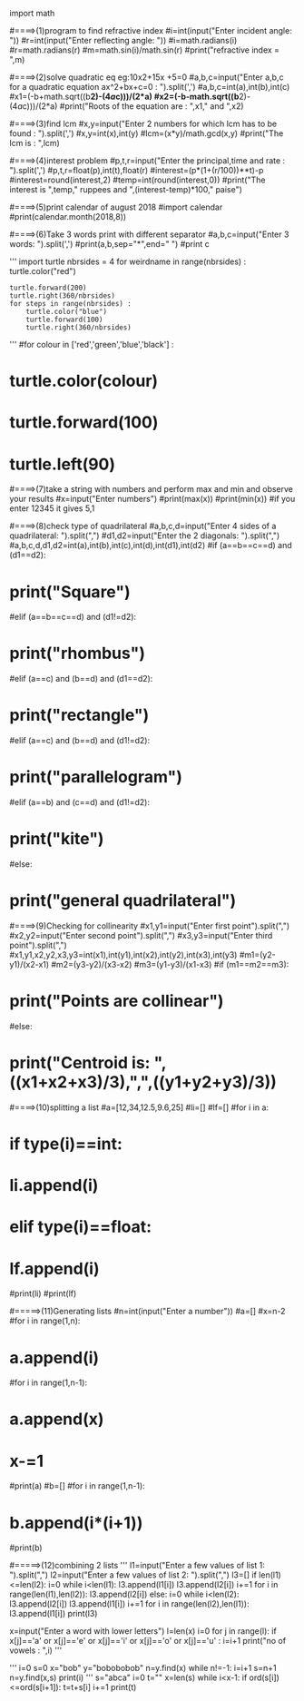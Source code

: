 
import math

#====>(1)program to find refractive index 
#i=int(input("Enter incident angle: "))
#r=int(input("Enter reflecting angle: "))
#i=math.radians(i)
#r=math.radians(r)
#m=math.sin(i)/math.sin(r)
#print("refractive index = ",m)





#====>(2)solve quadratic eq eg:10x2+15x +5=0
#a,b,c=input("Enter a,b,c for a quadratic equation ax^2+bx+c=0 : ").split(',')
#a,b,c=int(a),int(b),int(c)
#x1=(-b+math.sqrt((b**2)-(4*a*c)))/(2*a)
#x2=(-b-math.sqrt((b**2)-(4*a*c)))/(2*a)
#print("Roots of the equation are : ",x1," and ",x2)






#====>(3)find lcm
#x,y=input("Enter 2 numbers for which lcm has to be found : ").split(',')
#x,y=int(x),int(y)
#lcm=(x*y)/math.gcd(x,y)
#print("The lcm is : ",lcm)





#====>(4)interest problem
#p,t,r=input("Enter the principal,time and rate : ").split(',')
#p,t,r=float(p),int(t),float(r)
#interest=(p*(1+(r/100))**t)-p
#interest=round(interest,2)
#temp=int(round(interest,0))
#print("The interest is ",temp," ruppees and ",(interest-temp)*100," paise")




#====>(5)print calendar of august 2018
#import calendar
#print(calendar.month(2018,8))






#====>(6)Take 3 words print with different separator
#a,b,c=input("Enter 3 words: ").split(',')
#print(a,b,sep="*",end=" ")
#print c





'''
import turtle
nbrsides = 4
for weirdname in range(nbrsides) :
    turtle.color("red")
    
    turtle.forward(200)
    turtle.right(360/nbrsides)
    for steps in range(nbrsides) :
        turtle.color("blue")
        turtle.forward(100) 
        turtle.right(360/nbrsides)

'''
#for colour in ['red','green','blue','black'] :
#    turtle.color(colour)
#    turtle.forward(100)
#    turtle.left(90)






#====>(7)take a string with numbers and perform max and min and observe your results
#x=input("Enter numbers")
#print(max(x))
#print(min(x))
#if you enter 12345 it gives 5,1









#====>(8)check type of quadrilateral
#a,b,c,d=input("Enter 4 sides of a quadrilateral: ").split(",")
#d1,d2=input("Enter the 2 diagonals: ").split(",")
#a,b,c,d,d1,d2=int(a),int(b),int(c),int(d),int(d1),int(d2)
#if (a==b==c==d) and (d1==d2):
#    print("Square")
#elif (a==b==c==d) and (d1!=d2):
#    print("rhombus")
#elif (a==c) and (b==d) and (d1==d2):
#    print("rectangle")
#elif (a==c) and (b==d) and (d1!=d2):
#    print("parallelogram")
#elif (a==b) and (c==d) and (d1!=d2):
#    print("kite")
#else:
#    print("general quadrilateral")





#====>(9)Checking for collinearity
#x1,y1=input("Enter first point").split(",")
#x2,y2=input("Enter second point").split(",")
#x3,y3=input("Enter third point").split(",")
#x1,y1,x2,y2,x3,y3=int(x1),int(y1),int(x2),int(y2),int(x3),int(y3)
#m1=(y2-y1)/(x2-x1)
#m2=(y3-y2)/(x3-x2)
#m3=(y1-y3)/(x1-x3)
#if (m1==m2==m3):
#    print("Points are collinear")
#else:
#    print("Centroid is: ",((x1+x2+x3)/3),",",((y1+y2+y3)/3))

    



#====>(10)splitting a list
#a=[12,34,12.5,9.6,25]
#li=[]
#lf=[]
#for i in a:
#    if type(i)==int:
#        li.append(i)
#    elif type(i)==float:
#        lf.append(i)
#print(li)
#print(lf)

    


#=====>(11)Generating lists
#n=int(input("Enter a number"))
#a=[]
#x=n-2
#for i in range(1,n):
#    a.append(i)
#for i in range(1,n-1):
#    a.append(x)
#    x-=1
#print(a)
#b=[]
#for i in range(1,n-1):
#    b.append(i*(i+1))
#print(b)




#=====>(12)combining 2 lists
'''
l1=input("Enter a few values of list 1: ").split(",")
l2=input("Enter a few values of list 2: ").split(",")
l3=[]
if len(l1)<=len(l2):
    i=0
    while i<len(l1):
        l3.append(l1[i])
        l3.append(l2[i])
        i+=1
    for i in range(len(l1),len(l2)):
        l3.append(l2[i])
else:
    i=0
    while i<len(l2):
        l3.append(l2[i])
        l3.append(l1[i])
        i+=1
    for i in range(len(l2),len(l1)):
        l3.append(l1[i])
print(l3)


x=input("Enter a word with lower letters")
l=len(x)
i=0
for j in range(l):
    if x[j]=='a' or x[j]=='e' or x[j]=='i' or x[j]=='o' or x[j]=='u' :
        i=i+1
print("no of vowels : ",i)
'''


'''
i=0
s=0
x="bob"
y="bobobobob"
n=y.find(x)
while n!=-1:
    i=i+1
    s=n+1
    n=y.find(x,s)
print(i)
'''
s="abca"
i=0
t=""
x=len(s)
while i<x-1:
    if ord(s[i])<=ord(s[i+1]):
        t=t+s[i]
    i+=1
print(t)

        
        
        
    
    



















